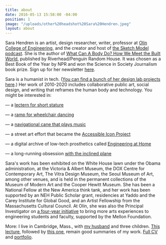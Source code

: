```yaml
---
title: about
date: 2016-05-13 15:58:00 -04:00
position: 1
image: "/uploads/other%20headshot%20Sara%20Hendren.jpeg"
layout: about
---
```


Sara Hendren is an artist, design researcher, writer, professor at [Olin College of Engineering](http://www.olin.edu), and the creator and host of [the Sketch Model podcast](https://open.spotify.com/show/7k84pjLtVVssV1bWzT6Bxv). She is the author of [What Can A Body Do? How We Meet the Built World](https://www.penguinrandomhouse.com/books/561049/what-can-a-body-do-by-sara-hendren/), published by Riverhead/Penguin Random House. It was chosen as a Best Book of the Year by NPR and won the Science in Society Journalism book prize. Sign up for her newsletter [here](https://sarahendren.substack.com/). 


Sara is a humanist in tech. ([You can find a bunch of her design lab projects here](http://aplusa.org/).) Her work of 2010-2020 includes collaborative
public art, social design, and writing that reframes
the human body and technology. You might be interested in:

— a [lectern for short stature](http://aplusa.org/projects/alterpodium-amanda-cachia/)
 
— a [ramp for wheelchair dancing](http://aplusa.org/projects/ramp-alice-sheppard/)

— a [navigational cane that plays music](http://aplusa.org/projects/acoustic-mobility-device-carmen-papalia/)
  
— a street art effort that became the [Accessible Icon Project](https://sarahendren.com/projects-lab/accessible-icon-project/) 

— a digital archive of low-tech prosthetics called [Engineering at Home](https://sarahendren.com/projects-lab/engineering-at-home/)
 
— a long-running obsession [with the inclined plane](https://sarahendren.com/projects-lab/slope-intercept/)



Sara's work has been exhibited on the White House lawn under the Obama administration, at the Victoria & Albert Museum, the DOX Centre for Contemporary Art, The Vitra Design Museum, the Seoul Museum of Art, among other venues, and is held in the permanent collections of the Museum of Modern Art and the Cooper Hewitt Museum. She has been a National Fellow at the New America think tank, and her work has been supported by an NEH Public Scholar grant, residencies at Yaddo and the Carey Institute for Global Good, and an Artist Fellowship from the Massachusetts Cultural Council. At Olin, she
was also the Principal Investigator on [a
four-year initiative](https://www.olin.edu/sketchmodel) to bring more arts experiences to engineering students and
faculty, supported by the Mellon Foundation.




More: I live in Cambridge, Mass., with [my husband](http://www.brianfunck.com/) and three children. [This lecture](https://vimeo.com/134764010), followed by [this one](https://vimeo.com/179040817), remain good summaries of my work. [Full CV](https://drive.google.com/file/d/1lklO4J_0tIjVzWSm6NOOqqI3LLNEo_jb/view?usp=sharing) and [portfolio](https://drive.google.com/file/d/0B59TJ2hc29NFYmFfZUYwUlNKNHc/view?usp=sharing).